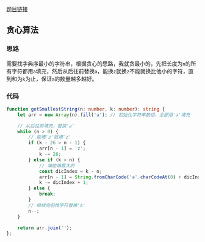 

[题目链接](https://leetcode-cn.com/problems/smallest-string-with-a-given-numeric-value/)



## 贪心算法

### 思路

需要找字典序最小的字符串，根据贪心的思路，我就贪最小的，先把长度为`n`的所有字符都用`a`填充，然后从后往前替换`a`，能换`z`就换`z`不能就换比他小的字符，直到和为`k`为止，保证`a`的数量越多越好。

### 代码

```typescript
function getSmallestString(n: number, k: number): string {
    let arr = new Array(n).fill('a'); // 初始化字符串数组，全部用'a'填充

    // 从后往前填充，替换'a'
    while (n > 0) {
        // 能填'z'就填'z'
        if (k - 26 > n - 1) {
            arr[n - 1] = 'z';
            k -= 26;
        } else if (k > n) {
            // 填能填最大的
            const dicIndex = k - n;
            arr[n - 1] = String.fromCharCode('a'.charCodeAt(0) + dicIndex);
            k -= dicIndex + 1;
        } else {
            break;
        }
        // 继续向前找字符替换'a'
        n--;
    }

    return arr.join('');
};
```

